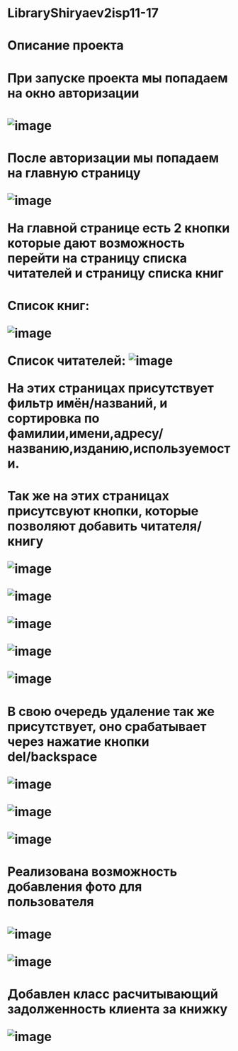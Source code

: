 # LibraryShiryaev2isp11-17
# Описание проекта 
<h1 align "center"> При запуске проекта мы попадаем на окно авторизации<h1>

![image](https://user-images.githubusercontent.com/82766372/154956527-4cd576d4-2432-4a39-b82e-4d8199ae27df.png)

<h1 align "center"> После авторизации мы попадаем на главную страницу

![image](https://user-images.githubusercontent.com/82766372/154958414-396a0f5f-0df2-414d-b5be-cac62d8537f5.png)

 На главной странице есть 2 кнопки которые дают возможность перейти на страницу списка читателей и страницу списка книг<h1>

<h1 align "center">Список книг:

![image](https://user-images.githubusercontent.com/82766372/154962233-6c6b7add-f13c-467b-bc54-8753a130ec1b.png)

Список читателей: ![image](https://user-images.githubusercontent.com/82766372/154962314-fc2a0104-6135-4188-b1f9-9f30e4af26b2.png)

На этих страницах присутствует фильтр имён/названий, и сортировка по фамилии,имени,адресу/названию,изданию,используемости.<h1>
<h1 align "center"> Так же на этих страницах присутсвуют кнопки, которые позволяют добавить читателя/книгу

![image](https://user-images.githubusercontent.com/82766372/154962688-b0a8ba4d-a880-4aa0-8a97-99ecb6dfdb09.png)

![image](https://user-images.githubusercontent.com/82766372/154962876-6c0947f2-6c2d-4e35-a38e-3e7172a5f431.png)

![image](https://user-images.githubusercontent.com/82766372/154963633-6df44847-d8d4-4591-a4c4-96e58bed3bc6.png)

![image](https://user-images.githubusercontent.com/82766372/154963845-774f9af4-1564-46a2-b930-f23e06358f7a.png)

![image](https://user-images.githubusercontent.com/82766372/154963661-1519d8f6-102c-46c2-ac8d-0317e56efc45.png)<h1>

<h1 align "center"> В свою очередь удаление так же присутствует, оно срабатывает через нажатие кнопки del/backspace

![image](https://user-images.githubusercontent.com/82766372/154964057-f7f1f77d-8773-4ebe-8cd8-9d7d71fc5c68.png)

![image](https://user-images.githubusercontent.com/82766372/154964288-6862102d-88dc-4b89-8cf6-2ae32932e35e.png)

![image](https://user-images.githubusercontent.com/82766372/154964077-c5bff8d0-28dc-49dc-ac65-5a273a52883e.png)<h1>

 <h1 align "center"> Реализована возможность добавления фото для пользователя<h1>
 
![image](https://user-images.githubusercontent.com/82766372/157621593-d96cd1bb-ca91-440b-9861-36937212fde2.png)
  
![image](https://user-images.githubusercontent.com/82766372/157627187-97fcfd11-a8d6-483d-9897-8ffeb4bf28c4.png)
  
  <h1 align "center"> Добавлен класс расчитывающий задолженность клиента за книжку
   
   ![image](https://user-images.githubusercontent.com/82766372/158781792-13be6752-9a49-4412-b86b-eccb9a70d3a4.png)



